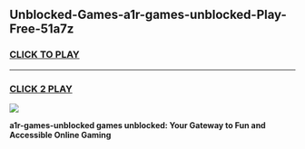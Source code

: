 
## Unblocked-Games-a1r-games-unblocked-Play-Free-51a7z
<h3>
<a href="https://premium76.site?title=a1r-games-unblocked&ref=18A1">CLICK TO PLAY</a></h3>
<hr>

<h3>
<a href="https://premium76.site?title=a1r-games-unblocked&ref=18A1">CLICK 2 PLAY</a>
  
</h3>

<a href="https://premium76.site?title=a1r-games-unblocked&ref=18A1"><img src="https://clearcache.store/games.png"></a>


**a1r-games-unblocked games unblocked: Your Gateway to Fun and Accessible Online Gaming**
